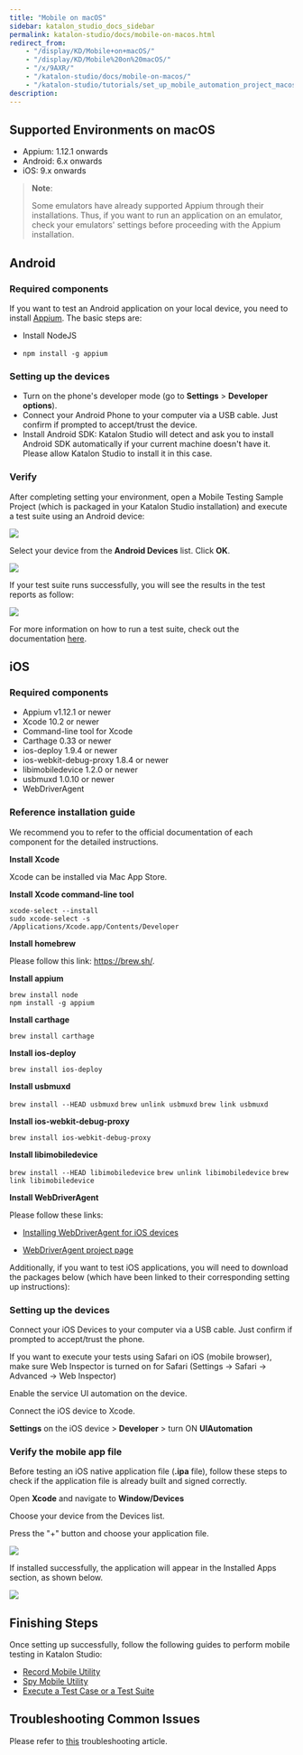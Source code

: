 ```yaml
---
title: "Mobile on macOS" 
sidebar: katalon_studio_docs_sidebar
permalink: katalon-studio/docs/mobile-on-macos.html 
redirect_from:
    - "/display/KD/Mobile+on+macOS/"
    - "/display/KD/Mobile%20on%20macOS/"
    - "/x/9AXR/"
    - "/katalon-studio/docs/mobile-on-macos/"
    - "/katalon-studio/tutorials/set_up_mobile_automation_project_macos.html"
description: 
---
```


## Supported Environments on macOS

* Appium: 1.12.1 onwards
* Android: 6.x onwards
* iOS: 9.x onwards

> **Note**:
>
> Some emulators have already supported Appium through their installations. Thus, if you want to run an application on an emulator, check your emulators' settings before proceeding with the Appium installation.

## Android

### Required components

If you want to test an Android application on your local device, you need to install [Appium](http://appium.io). The basic steps are:

* Install NodeJS

* `npm install -g appium`

### Setting up the devices

*   Turn on the phone's developer mode (go to **Settings** > **Developer options**).
*   Connect your Android Phone to your computer via a USB cable. Just confirm if prompted to accept/trust the device.
*   Install Android SDK: Katalon Studio will detect and ask you to install Android SDK automatically if your current machine doesn't have it. Please allow Katalon Studio to install it in this case.

### Verify

After completing setting your environment, open a Mobile Testing Sample Project (which is packaged in your Katalon Studio installation) and execute a test suite using an Android device: 

![](https://github.com/katalon-studio/docs-images/raw/master/katalon-studio/docs/mobile-on-macos/image2017-6-29-143A483A34.png)  

Select your device from the **Android Devices** list. Click **OK**. 

![](https://github.com/katalon-studio/docs-images/raw/master/katalon-studio/docs/mobile-on-macos/image2018-1-26-183A393A1.png)

If your test suite runs successfully, you will see the results in the test reports as follow:

![](https://github.com/katalon-studio/docs-images/raw/master/katalon-studio/docs/mobile-on-macos/image2018-6-15-173A473A28.png)

For more information on how to run a test suite, check out the documentation [here](/pages/viewpage.action?pageId=786668).

## iOS

### Required components

* Appium v1.12.1 or newer
* Xcode 10.2 or newer
* Command-line tool for Xcode
* Carthage 0.33 or newer
* ios-deploy 1.9.4 or newer
* ios-webkit-debug-proxy 1.8.4 or newer
* libimobiledevice 1.2.0 or newer
* usbmuxd 1.0.10 or newer
* WebDriverAgent

### Reference installation guide

We recommend you to refer to the official documentation of each component for the detailed instructions.

**Install Xcode**

Xcode can be installed via Mac App Store.

**Install Xcode command-line tool**

`xcode-select --install`\
`sudo xcode-select -s`\
`/Applications/Xcode.app/Contents/Developer`

**Install homebrew**

Please follow this link: https://brew.sh/.

**Install appium**

`brew install node`\
`npm install -g appium`

**Install carthage**

`brew install carthage`

**Install ios-deploy**

`brew install ios-deploy`

**Install usbmuxd**

`brew install --HEAD usbmuxd`
`brew unlink usbmuxd`
`brew link usbmuxd`

**Install ios-webkit-debug-proxy**

`brew install ios-webkit-debug-proxy`

**Install libimobiledevice**

`brew install --HEAD libimobiledevice`
`brew unlink libimobiledevice`
`brew link libimobiledevice`

**Install WebDriverAgent**

Please follow these links:

* [Installing WebDriverAgent for iOS devices](/display/KD/Installing+WebDriverAgent+for+iOS+devices)

* [WebDriverAgent project page](https://github.com/facebook/WebDriverAgent)

Additionally, if you want to test iOS applications, you will need to download the packages below (which have been linked to their corresponding setting up instructions):

### Setting up the devices

Connect your iOS Devices to your computer via a USB cable. Just confirm if prompted to accept/trust the phone.

If you want to execute your tests using Safari on iOS (mobile browser), make sure Web Inspector is turned on for Safari (Settings → Safari → Advanced → Web Inspector)

Enable the service UI automation on the device.

Connect the iOS device to Xcode.

**Settings** on the iOS device > **Developer** > turn ON **UIAutomation**

### Verify the mobile app file

Before testing an iOS native application file (**.ipa** file), follow these steps to check if the application file is already built and signed correctly.

Open **Xcode** and navigate to **Window/Devices**

Choose your device from the Devices list.

Press the "+" button and choose your application file.

![](https://github.com/katalon-studio/docs-images/raw/master/katalon-studio/docs/mobile-on-macos/image2016-8-8-143A313A5.png)

If installed successfully, the application will appear in the Installed Apps section, as shown below.  

![](https://github.com/katalon-studio/docs-images/raw/master/katalon-studio/docs/mobile-on-macos/image2016-8-8-143A313A14.png)

## Finishing Steps

Once setting up successfully, follow the following guides to perform mobile testing in Katalon Studio:

*   [Record Mobile Utility](/display/KD/Record+Mobile+Utility)
*   [Spy Mobile Utility](/display/KD/Spy+Mobile+Utility)
*   [Execute a Test Case or a Test Suite](/display/KD/Execute+a+Test+Case+or+a+Test+Suite)

## Troubleshooting Common Issues

Please refer to [this](/display/KD/Troubleshooting+automated+mobile+testing) troubleshooting article.
